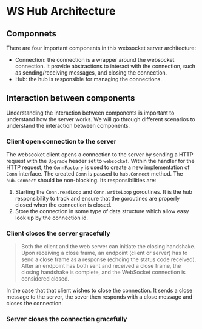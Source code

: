 # WS Hub Architecture

## Componnets

There are four important components in this websocket server architecture:

- Connection: the connection is a wrapper around the websocket connection. It provide abstractions to interact with the connection,
  such as sending/receiving messages, and closing the connection.
- Hub: the hub is responsible for managing the connections.

## Interaction between components

Understanding the interaction between components is important to understand how the server works. We
will go through different scenarios to understand the interaction between components.

### Client open connection to the server

The webscoket client opens a connection to the server by sending a HTTP request with the `Upgrade` header set to `websocket`.
Within the handler for the HTTP request, the `ConnFactory` is used to create a new implementation of `Conn` interface.
The created `Conn` is passed to `hub.Connect` method. The `hub.Connect` should be non-blocking. Its responsibilities are:

1. Starting the `Conn.readLoop` and `Conn.writeLoop` goroutines.
   It is the hub responsibility to track and ensure that the goroutines are properly closed when the connection is closed.
2. Store the connection in some type of data structure which allow easy look up by the connection id.

### Client closes the server gracefully

> Both the client and the web server can initiate the closing handshake. Upon receiving a close frame, an endpoint (client or server) has to send a close frame as a response (echoing the status code received). After an endpoint has both sent and received a close frame, the closing handshake is complete, and the WebSocket connection is considered closed.

In the case that that client wishes to close the connection. It sends a close message to the server, the sever then
responds with a close message and closes the connection.

### Server closes the connection gracefully
